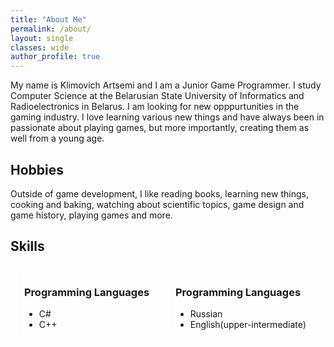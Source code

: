 ```yaml
---
title: "About Me"
permalink: /about/
layout: single
classes: wide
author_profile: true
---
```


<style>
.container {
  margin: auto;
  padding: 10px;
}

.left {
  width: 50%;
  float: left;
}

.right {
  margin-left: 50%;
}

.stick {
  padding-left: 10px;
  border-width: 0 0 0 2px;
  border-color: #fff;
  border-style: solid;
}
</style>

<p>
My name is Klimovich Artsemi and I am a Junior Game Programmer. I study Computer Science at the Belarusian State University of Informatics and Radioelectronics in Belarus. I am looking for new opppurtunities in the gaming industry.
I love learning various new things and have always been in passionate about playing games, but more importantly, creating them as well from a young age.
</p>
<h2>Hobbies</h2>
<p>
Outside of game development, I like reading books, learning new things, cooking and baking, watching about scientific topics, game design and game history, playing games and more.
</p>
<h2>Skills</h2>
<div class="container">
  <div class="left stick">
     <h3>Programming Languages</h3>
     <ul>
      <li>C#</li>
      <li>C++</li>
     </ul>
  </div>
  <div class="right stick">
  <h3>Programming Languages</h3>
  <ul>
   <li>Russian</li>
   <li>English(upper-intermediate)</li>
  </ul>
  </div>
</div>
